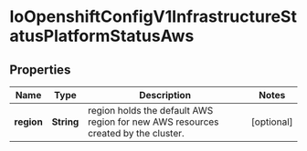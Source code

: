 
# IoOpenshiftConfigV1InfrastructureStatusPlatformStatusAws

## Properties
Name | Type | Description | Notes
------------ | ------------- | ------------- | -------------
**region** | **String** | region holds the default AWS region for new AWS resources created by the cluster. |  [optional]



